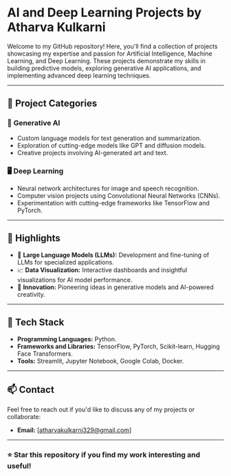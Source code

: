 # AI and Deep Learning Projects by Atharva Kulkarni  

Welcome to my GitHub repository! Here, you'll find a collection of projects showcasing my expertise and passion for Artificial Intelligence, Machine Learning, and Deep Learning. These projects demonstrate my skills in building predictive models, exploring generative AI applications, and implementing advanced deep learning techniques.  

---

## 📁 Project Categories    

### 🤖 **Generative AI**  
- Custom language models for text generation and summarization.  
- Exploration of cutting-edge models like GPT and diffusion models.  
- Creative projects involving AI-generated art and text.  

### 🖥️ **Deep Learning**  
- Neural network architectures for image and speech recognition.  
- Computer vision projects using Convolutional Neural Networks (CNNs).  
- Experimentation with cutting-edge frameworks like TensorFlow and PyTorch.  

---

## 📌 Highlights  
- 🌟 **Large Language Models (LLMs):** Development and fine-tuning of LLMs for specialized applications.  
- 📈 **Data Visualization:** Interactive dashboards and insightful visualizations for AI model performance.  
- 🌌 **Innovation:** Pioneering ideas in generative models and AI-powered creativity.  

---

## 🚀 Tech Stack  
- **Programming Languages:** Python.  
- **Frameworks and Libraries:** TensorFlow, PyTorch, Scikit-learn, Hugging Face Transformers.  
- **Tools:** Streamlit, Jupyter Notebook, Google Colab, Docker.  

---

## 📫 Contact  
Feel free to reach out if you'd like to discuss any of my projects or collaborate:  
- **Email:** [atharvakulkarni329@gmail.com]  
   

---

### ⭐ Star this repository if you find my work interesting and useful!  

